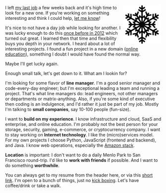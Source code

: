 <!-- 
.. title: My Next Job
.. slug: job-15
.. date: 2015-05-10 09:30 UTC-07:00
.. tags: Tech, Life
.. type: text
-->

<img style="float:right" class="postimage" src="/f/snowflake.png"
alt="Snowflake" width=25%>

I left [my last job][wf] a few weeks back and it's high time to look for a new
one. If you're working on something interesting and think I could help, [let
me know][email]! 

It's nice to not have a day job while looking for another. I was lucky enough
to do this [once before in 2012][sab] which turned out great. I learned then
that time and flexibility buys you depth in your network. I heard about a lot
of interesting projects. I found a fun project in a new domain ([online
education][ed]), something I doubt I would have found the normal way. 

Maybe I'll get lucky again.

Enough small talk, let's get down to it. What am I lookin for?

I'm looking for some flavor of **line manager**. I'm a good senior manager and
code-every-day engineer; but I'm exceptional leading a team and running a
project. That's what line managers do: lead engineers, not other managers or
departments or matrix-anything. Also, if you're some kind of executive then
coding is an indulgence, and I'd rather it just be part of my job. Mostly I'm
talking to **small companies**, say 10-100 people (fun-size).

I want to **build on my experience**. I know infrastructure and cloud, SaaS
and enterprise, and online education. I'm probably not the best person for
your storage, security, gaming, e-commerce, or cryptocurrency company. I want
to stay working on **Internet technology**. I like the (micro)services model.
For my own projects I choose Python, JavaScript (frontend and backend), and
Java. I know web operations, especially the [Amazon stack][aws].

**Location** is important: I don't want to do a daily Menlo Park to San
Francisco round-trip. I'd like to **work with friends** if possible. And I
want to do something **worthwhile**.

You can always get to my resume from the header here, or via this [short
link][cv]. I'm open to a bunch of things, just no [kick boxing][kb].  Let's
have coffee/drink or take a walk.

  [cv]: http://bit.ly/sef-resume
  [wf]: http://www.wavefront.com/
  [email]: mailto:sefklon@gmail.com
  [sab]: /posts/201204my-sabbatical.html
  [ed]: /posts/201207on-line-education.html
  [aws]: /posts/aws.html
  [kb]: https://www.youtube.com/watch?v=VEgu7jdc_fs
